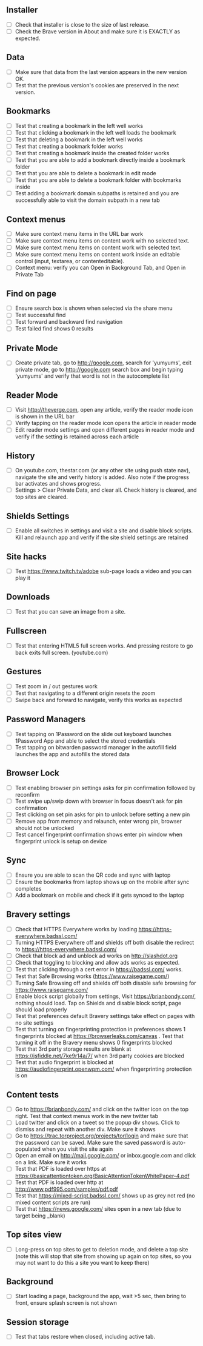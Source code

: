 
## Installer

- [ ] Check that installer is close to the size of last release.
- [ ] Check the Brave version in About and make sure it is EXACTLY as expected.

## Data

- [ ] Make sure that data from the last version appears in the new version OK.
- [ ] Test that the previous version's cookies are preserved in the next version.

## Bookmarks

- [ ] Test that creating a bookmark in the left well works
- [ ] Test that clicking a bookmark in the left well loads the bookmark
- [ ] Test that deleting a bookmark in the left well works
- [ ] Test that creating a bookmark folder works
- [ ] Test that creating a bookmark inside the created folder works
- [ ] Test that you are able to add a bookmark directly inside a bookmark folder
- [ ] Test that you are able to delete a bookmark in edit mode
- [ ] Test that you are able to delete a bookmark folder with bookmarks inside
- [ ] Test adding a bookmark domain subpaths is retained and you are successfully able to visit the domain subpath in a new tab

## Context menus

- [ ] Make sure context menu items in the URL bar work
- [ ] Make sure context menu items on content work with no selected text.
- [ ] Make sure context menu items on content work with selected text.
- [ ] Make sure context menu items on content work inside an editable control (input, textarea, or contenteditable).
- [ ] Context menu: verify you can Open in Background Tab, and Open in Private Tab

## Find on page

- [ ] Ensure search box is shown when selected via the share menu
- [ ] Test successful find
- [ ] Test forward and backward find navigation
- [ ] Test failed find shows 0 results

## Private Mode

- [ ] Create private tab, go to http://google.com, search for 'yumyums', exit private mode, go to http://google.com search box and begin typing 'yumyums' and verify that word is not in the autocomplete list

## Reader Mode
- [ ] Visit http://theverge.com, open any article, verify the reader mode icon is shown in the URL bar
- [ ] Verify tapping on the reader mode icon opens the article in reader mode
- [ ] Edit reader mode settings and open different pages in reader mode and verify if the setting is retained across each article

## History

- [ ] On youtube.com, thestar.com (or any other site using push state nav), navigate the site and verify history is added. Also note if the progress bar activates and shows progress.
- [ ] Settings > Clear Private Data, and clear all. Check history is cleared, and top sites are cleared.

## Shields Settings

- [ ] Enable all switches in settings and visit a site and disable block scripts. Kill and relaunch app and verify if the site shield settings are retained

## Site hacks

- [ ] Test https://www.twitch.tv/adobe sub-page loads a video and you can play it

## Downloads

- [ ] Test that you can save an image from a site.

## Fullscreen

- [ ] Test that entering HTML5 full screen works. And pressing restore to go back exits full screen. (youtube.com)

## Gestures

- [ ] Test zoom in / out gestures work
- [ ] Test that navigating to a different origin resets the zoom
- [ ] Swipe back and forward to navigate, verify this works as expected

## Password Managers

- [ ] Test tapping on 1Password on the slide out keyboard launches 1Password App and able to select the stored credentials
- [ ] Test tapping on bitwarden password manager in the autofill field launches the app and autofills the stored data

## Browser Lock

- [ ] Test enabling browser pin settings asks for pin confirmation followed by reconfirm
- [ ] Test swipe up/swip down with browser in focus doesn't ask for pin confirmation
- [ ] Test clicking on set pin asks for pin to unlock before setting a new pin
- [ ] Remove app from memory and relaunch, enter wrong pin, browser should not be unlocked
- [ ] Test cancel fingerprint confirmation shows enter pin window when fingerprint unlock is setup on device

## Sync

- [ ] Ensure you are able to scan the QR code and sync with laptop
- [ ] Ensure the bookmarks from laptop shows up on the mobile after sync completes
- [ ] Add a bookmark on mobile and check if it gets synced to the laptop

## Bravery settings

- [ ] Check that HTTPS Everywhere works by loading https://https-everywhere.badssl.com/
- [ ] Turning HTTPS Everywhere off and shields off both disable the redirect to https://https-everywhere.badssl.com/
- [ ] Check that block ad and unblock ad works on http://slashdot.org
- [ ] Check that toggling to blocking and allow ads works as expected.
- [ ] Test that clicking through a cert error in https://badssl.com/ works.
- [ ] Test that Safe Browsing works (https://www.raisegame.com/)
- [ ] Turning Safe Browsing off and shields off both disable safe browsing for https://www.raisegame.com/
- [ ] Enable block script globally from settings, Visit https://brianbondy.com/, nothing should load. Tap on Shields and disable block script, page should load properly
- [ ] Test that preferences default Bravery settings take effect on pages with no site settings
- [ ] Test that turning on fingerprinting protection in preferences shows 1 fingerprints blocked at https://browserleaks.com/canvas . Test that turning it off in the Bravery menu shows 0 fingerprints blocked
- [ ] Test that 3rd party storage results are blank at https://jsfiddle.net/7ke9r14a/7/ when 3rd party cookies are blocked
- [ ] Test that audio fingerprint is blocked at https://audiofingerprint.openwpm.com/ when fingerprinting protection is on

## Content tests

- [ ] Go to https://brianbondy.com/ and click on the twitter icon on the top right. Test that context menus work in the new twitter tab
- [ ] Load twitter and click on a tweet so the popup div shows.   Click to dismiss and repeat with another div. Make sure it shows
- [ ] Go to https://trac.torproject.org/projects/tor/login and make sure that the password can be saved.  Make sure the saved password is auto-populated when you visit the site again
- [ ] Open an email on http://mail.google.com/ or inbox.google.com and click on a link. Make sure it works
- [ ] Test that PDF is loaded over https at https://basicattentiontoken.org/BasicAttentionTokenWhitePaper-4.pdf
- [ ] Test that PDF is loaded over http at http://www.pdf995.com/samples/pdf.pdf
- [ ] Test that https://mixed-script.badssl.com/ shows up as grey not red (no mixed content scripts are run)
- [ ] Test that https://news.google.com/ sites open in a new tab (due to target being _blank)

## Top sites view

- [ ] Long-press on top sites to get to deletion mode, and delete a top site (note this will stop that site from showing up again on top sites, so you may not want to do this a site you want to keep there)

## Background

- [ ] Start loading a page, background the app, wait >5 sec, then bring to front, ensure splash screen is not shown

## Session storage

- [ ] Test that tabs restore when closed, including active tab.
